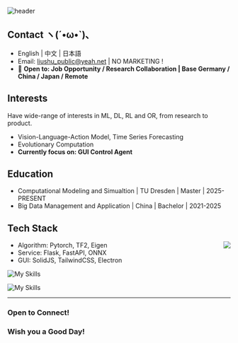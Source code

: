 
![header](https://capsule-render.vercel.app/api?type=waving&height=200&color=gradient&text=Liu%20Shu&fontAlignY=40)

## Contact  ヽ(´•ω•`)､
- English | 中文 | 日本語
- Email: liushu_public@yeah.net | NO MARKETING !
- 🤠 <b>Open to: Job Opportunity / Research Collaboration | Base Germany / China / Japan / Remote</b>

## Interests
Have wide-range of interests in ML, DL, RL and OR, from research to product.

- Vision-Language-Action Model, Time Series Forecasting
- Evolutionary Computation
- <b>Currently focus on: GUI Control Agent</b>

## Education
- Computational Modeling and Simualtion | TU Dresden | Master   | 2025-PRESENT
- Big Data Management and Application   | China      | Bachelor | 2021-2025

## Tech Stack
<img align="right" src="https://github-readme-stats.vercel.app/api?username=uhSuiL&show_icons=true" />

- Algorithm: Pytorch, TF2, Eigen
- Service: Flask, FastAPI, ONNX
- GUI: SolidJS, TailwindCSS, Electron

![My Skills](https://skillicons.dev/icons?i=py,cpp,javascript,java,dart,cs)

![My Skills](https://skillicons.dev/icons?i=pytorch,tensorflow,flask,fastapi,solidjs,tailwindcss)
<hr />
 
### Open to Connect!
### Wish you a Good Day!
